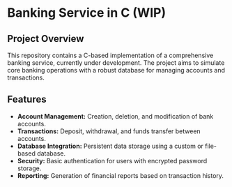 <h1>Banking Service in C (WIP)</h1>

<section>
    <h2>Project Overview</h2>
    <p>This repository contains a C-based implementation of a comprehensive banking service, currently under development. The project aims to simulate core banking operations with a robust database for managing accounts and transactions.</p>
</section>

<section>
        <h2>Features</h2>
        <ul>
            <li><strong>Account Management:</strong> Creation, deletion, and modification of bank accounts.</li>
            <li><strong>Transactions:</strong> Deposit, withdrawal, and funds transfer between accounts.</li>
            <li><strong>Database Integration:</strong> Persistent data storage using a custom or file-based database.</li>
            <li><strong>Security:</strong> Basic authentication for users with encrypted password storage.</li>
            <li><strong>Reporting:</strong> Generation of financial reports based on transaction history.</li>
        </ul>
    </section>
